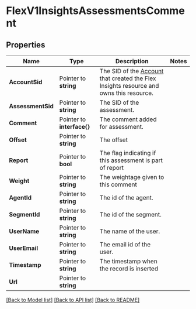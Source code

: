 # FlexV1InsightsAssessmentsComment

## Properties

Name | Type | Description | Notes
------------ | ------------- | ------------- | -------------
**AccountSid** | Pointer to **string** | The SID of the [Account](https://www.twilio.com/docs/iam/api/account) that created the Flex Insights resource and owns this resource. |
**AssessmentSid** | Pointer to **string** | The SID of the assessment. |
**Comment** | Pointer to **interface{}** | The comment added for assessment. |
**Offset** | Pointer to **string** | The offset |
**Report** | Pointer to **bool** | The flag indicating if this assessment is part of report  |
**Weight** | Pointer to **string** | The weightage given to this comment |
**AgentId** | Pointer to **string** | The id of the agent. |
**SegmentId** | Pointer to **string** | The id of the segment. |
**UserName** | Pointer to **string** | The name of the user. |
**UserEmail** | Pointer to **string** | The email id of the user. |
**Timestamp** | Pointer to **string** | The timestamp when the record is inserted |
**Url** | Pointer to **string** |  |

[[Back to Model list]](../README.md#documentation-for-models) [[Back to API list]](../README.md#documentation-for-api-endpoints) [[Back to README]](../README.md)


